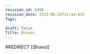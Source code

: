 ```yaml
---
revision_id: 8498
revision_date: 2012-08-28T12:44:03Z
Tags:

draft: false
Title: Bravos
---
```

#REDIRECT [[Bravo]]